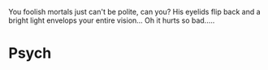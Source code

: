 You foolish mortals just can't be polite, can you? His eyelids flip back and a bright light envelops your entire vision... Oh it hurts so bad.....

# Psych
